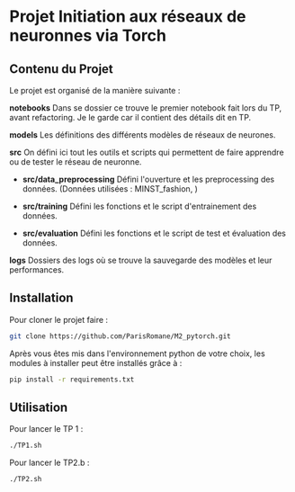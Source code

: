 # Projet Initiation aux réseaux de neuronnes via Torch


## Contenu du Projet
Le projet est organisé de la manière suivante : 

**notebooks** Dans se dossier ce trouve le premier notebook fait lors du TP, avant refactoring. Je le garde car il contient des détails dit en TP.

**models** Les définitions des différents modèles de réseaux de neurones.

**src** On défini ici tout les outils et scripts qui permettent de faire apprendre ou de tester le réseau de neuronne.

- **src/data_preprocessing** Défini l'ouverture et les preprocessing des données. (Données utilisées : MINST_fashion, )

- **src/training** Défini les fonctions et le script d'entrainement des données. 

- **src/evaluation** Défini les fonctions et le script de test et évaluation des données. 

**logs** Dossiers des logs où se trouve la sauvegarde des modèles et leur performances. 


## Installation 
Pour cloner le projet faire :

```bash
git clone https://github.com/ParisRomane/M2_pytorch.git
```


Après vous êtes mis dans l'environnement python de votre choix, les modules à installer peut être installés grâce à : 

```bash
pip install -r requirements.txt
```

## Utilisation
Pour lancer le TP 1 : 

```bash
./TP1.sh
```

Pour lancer le TP2.b : 
```bash
./TP2.sh
```